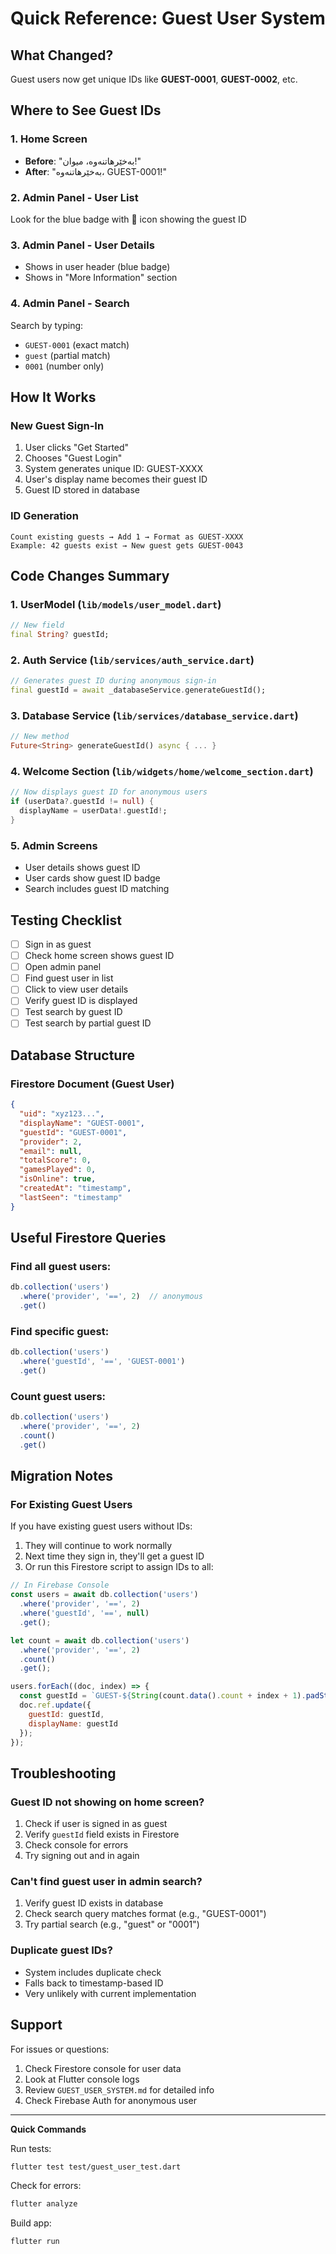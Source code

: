 # Quick Reference: Guest User System

## What Changed?

Guest users now get unique IDs like **GUEST-0001**, **GUEST-0002**, etc.

## Where to See Guest IDs

### 1. Home Screen
- **Before**: "بەخێرهاتنەوە، میوان!"
- **After**: "بەخێرهاتنەوە، GUEST-0001!"

### 2. Admin Panel - User List
Look for the blue badge with 👤 icon showing the guest ID

### 3. Admin Panel - User Details
- Shows in user header (blue badge)
- Shows in "More Information" section

### 4. Admin Panel - Search
Search by typing:
- `GUEST-0001` (exact match)
- `guest` (partial match)
- `0001` (number only)

## How It Works

### New Guest Sign-In
1. User clicks "Get Started"
2. Chooses "Guest Login"
3. System generates unique ID: GUEST-XXXX
4. User's display name becomes their guest ID
5. Guest ID stored in database

### ID Generation
```
Count existing guests → Add 1 → Format as GUEST-XXXX
Example: 42 guests exist → New guest gets GUEST-0043
```

## Code Changes Summary

### 1. UserModel (`lib/models/user_model.dart`)
```dart
// New field
final String? guestId;
```

### 2. Auth Service (`lib/services/auth_service.dart`)
```dart
// Generates guest ID during anonymous sign-in
final guestId = await _databaseService.generateGuestId();
```

### 3. Database Service (`lib/services/database_service.dart`)
```dart
// New method
Future<String> generateGuestId() async { ... }
```

### 4. Welcome Section (`lib/widgets/home/welcome_section.dart`)
```dart
// Now displays guest ID for anonymous users
if (userData?.guestId != null) {
  displayName = userData!.guestId!;
}
```

### 5. Admin Screens
- User details shows guest ID
- User cards show guest ID badge
- Search includes guest ID matching

## Testing Checklist

- [ ] Sign in as guest
- [ ] Check home screen shows guest ID
- [ ] Open admin panel
- [ ] Find guest user in list
- [ ] Click to view user details
- [ ] Verify guest ID is displayed
- [ ] Test search by guest ID
- [ ] Test search by partial guest ID

## Database Structure

### Firestore Document (Guest User)
```json
{
  "uid": "xyz123...",
  "displayName": "GUEST-0001",
  "guestId": "GUEST-0001",
  "provider": 2,
  "email": null,
  "totalScore": 0,
  "gamesPlayed": 0,
  "isOnline": true,
  "createdAt": "timestamp",
  "lastSeen": "timestamp"
}
```

## Useful Firestore Queries

### Find all guest users:
```javascript
db.collection('users')
  .where('provider', '==', 2)  // anonymous
  .get()
```

### Find specific guest:
```javascript
db.collection('users')
  .where('guestId', '==', 'GUEST-0001')
  .get()
```

### Count guest users:
```javascript
db.collection('users')
  .where('provider', '==', 2)
  .count()
  .get()
```

## Migration Notes

### For Existing Guest Users
If you have existing guest users without IDs:

1. They will continue to work normally
2. Next time they sign in, they'll get a guest ID
3. Or run this Firestore script to assign IDs to all:

```javascript
// In Firebase Console
const users = await db.collection('users')
  .where('provider', '==', 2)
  .where('guestId', '==', null)
  .get();

let count = await db.collection('users')
  .where('provider', '==', 2)
  .count()
  .get();

users.forEach((doc, index) => {
  const guestId = `GUEST-${String(count.data().count + index + 1).padStart(4, '0')}`;
  doc.ref.update({
    guestId: guestId,
    displayName: guestId
  });
});
```

## Troubleshooting

### Guest ID not showing on home screen?
1. Check if user is signed in as guest
2. Verify `guestId` field exists in Firestore
3. Check console for errors
4. Try signing out and in again

### Can't find guest user in admin search?
1. Verify guest ID exists in database
2. Check search query matches format (e.g., "GUEST-0001")
3. Try partial search (e.g., "guest" or "0001")

### Duplicate guest IDs?
- System includes duplicate check
- Falls back to timestamp-based ID
- Very unlikely with current implementation

## Support

For issues or questions:
1. Check Firestore console for user data
2. Look at Flutter console logs
3. Review `GUEST_USER_SYSTEM.md` for detailed info
4. Check Firebase Auth for anonymous user

---

**Quick Commands**

Run tests:
```bash
flutter test test/guest_user_test.dart
```

Check for errors:
```bash
flutter analyze
```

Build app:
```bash
flutter run
```
